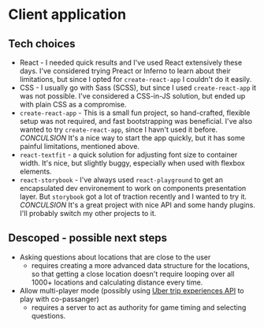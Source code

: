 # Client application

## Tech choices
- React - I needed quick results and I've used React extensively these days. I've considered trying Preact or Inferno to learn about their limitations, but since I opted for `create-react-app` I couldn't do it easily.
- CSS - I usually go with Sass (SCSS), but since I used `create-react-app` it was not possible. I've considered a CSS-in-JS solution, but ended up with plain CSS as a compromise.
- `create-react-app` - This is a small fun project, so hand-crafted, flexible setup was not required, and fast bootstrapping was beneficial. I've also wanted to try `create-react-app`, since I havn't used it before. *CONCULSION* It's a nice way to start the app quickly, but it has some painful limitations, mentioned above.
- `react-textfit` - a quick solution for adjusting font size to container width. It's nice, but slightly buggy, especially when used with flexbox elements.
- `react-storybook` - I've always used `react-playground` to get an encapsulated dev environement to work on components presentation layer. But `storybook` got a lot of traction recently and I wanted to try it. *CONCULSION* It's a great project with nice API and some handy plugins. I'll probably switch my other projects to it.

## Descoped - possible next steps

- Asking questions about locations that are close to the user
    + requires creating a more advanced data structure for the locations, so that getting a close location doesn't require looping over all 1000+ locations and calculating distance every time.
- Allow multi-player mode (possibly using [Uber trip experiences API](https://developer.uber.com/docs/trip-experiences) to play with co-passanger)
    + requires a server to act as authority for game timing and selecting questions.
